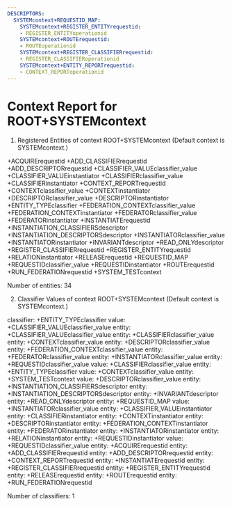 ```yaml
---
DESCRIPTORS:
  SYSTEMcontext+REQUESTID_MAP:
    SYSTEMcontext+REGISTER_ENTITYrequestid:
    - REGISTER_ENTITYoperationid
    SYSTEMcontext+ROUTErequestid:
    - ROUTEoperationid
    SYSTEMcontext+REGISTER_CLASSIFIERrequestid:
    - REGISTER_CLASSIFIERoperationid
    SYSTEMcontext+ENTITY_REPORTrequestid:
    - CONTEXT_REPORToperationid
---
```

# Context Report for ROOT+SYSTEMcontext

1. Registered Entities of context ROOT+SYSTEMcontext
(Default context is SYSTEMcontext.)

+ACQUIRErequestid
+ADD_CLASSIFIERrequestid
+ADD_DESCRIPTORrequestid
+CLASSIFIER_VALUEclassifier_value
+CLASSIFIER_VALUEinstantiator
+CLASSIFIERclassifier_value
+CLASSIFIERinstantiator
+CONTEXT_REPORTrequestid
+CONTEXTclassifier_value
+CONTEXTinstantiator
+DESCRIPTORclassifier_value
+DESCRIPTORinstantiator
+ENTITY_TYPEclassifier
+FEDERATION_CONTEXTclassifier_value
+FEDERATION_CONTEXTinstantiator
+FEDERATORclassifier_value
+FEDERATORinstantiator
+INSTANTIATErequestid
+INSTANTIATION_CLASSIFIERSdescriptor
+INSTANTIATION_DESCRIPTORSdescriptor
+INSTANTIATORclassifier_value
+INSTANTIATORinstantiator
+INVARIANTdescriptor
+READ_ONLYdescriptor
+REGISTER_CLASSIFIERrequestid
+REGISTER_ENTITYrequestid
+RELATIONinstantiator
+RELEASErequestid
+REQUESTID_MAP
+REQUESTIDclassifier_value
+REQUESTIDinstantiator
+ROUTErequestid
+RUN_FEDERATIONrequestid
+SYSTEM_TESTcontext

Number of entities: 34

2. Classifier Values of context ROOT+SYSTEMcontext
(Default context is SYSTEMcontext.)

classifier:    +ENTITY_TYPEclassifier
     value:        +CLASSIFIER_VALUEclassifier_value
    entity:            +CLASSIFIER_VALUEclassifier_value
    entity:            +CLASSIFIERclassifier_value
    entity:            +CONTEXTclassifier_value
    entity:            +DESCRIPTORclassifier_value
    entity:            +FEDERATION_CONTEXTclassifier_value
    entity:            +FEDERATORclassifier_value
    entity:            +INSTANTIATORclassifier_value
    entity:            +REQUESTIDclassifier_value
     value:        +CLASSIFIERclassifier_value
    entity:            +ENTITY_TYPEclassifier
     value:        +CONTEXTclassifier_value
    entity:            +SYSTEM_TESTcontext
     value:        +DESCRIPTORclassifier_value
    entity:            +INSTANTIATION_CLASSIFIERSdescriptor
    entity:            +INSTANTIATION_DESCRIPTORSdescriptor
    entity:            +INVARIANTdescriptor
    entity:            +READ_ONLYdescriptor
    entity:            +REQUESTID_MAP
     value:        +INSTANTIATORclassifier_value
    entity:            +CLASSIFIER_VALUEinstantiator
    entity:            +CLASSIFIERinstantiator
    entity:            +CONTEXTinstantiator
    entity:            +DESCRIPTORinstantiator
    entity:            +FEDERATION_CONTEXTinstantiator
    entity:            +FEDERATORinstantiator
    entity:            +INSTANTIATORinstantiator
    entity:            +RELATIONinstantiator
    entity:            +REQUESTIDinstantiator
     value:        +REQUESTIDclassifier_value
    entity:            +ACQUIRErequestid
    entity:            +ADD_CLASSIFIERrequestid
    entity:            +ADD_DESCRIPTORrequestid
    entity:            +CONTEXT_REPORTrequestid
    entity:            +INSTANTIATErequestid
    entity:            +REGISTER_CLASSIFIERrequestid
    entity:            +REGISTER_ENTITYrequestid
    entity:            +RELEASErequestid
    entity:            +ROUTErequestid
    entity:            +RUN_FEDERATIONrequestid

Number of classifiers: 1

